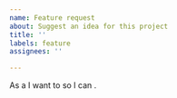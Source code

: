 ```yaml
---
name: Feature request
about: Suggest an idea for this project
title: ''
labels: feature
assignees: ''

---
```


As a <role> I want to <do a certain action> so I can <achieve a specific goal>.

